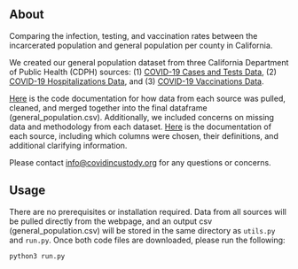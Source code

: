 ## About

Comparing the infection, testing, and vaccination rates between the incarcerated population and general population per county in California. 

We created our general population dataset from three California Department of Public Health (CDPH) sources: (1) [COVID-19 Cases and Tests Data](https://data.chhs.ca.gov/dataset/covid-19-time-series-metrics-by-county-and-state), (2) [COVID-19 Hospitalizations Data](https://data.ca.gov/dataset/covid-19-hospital-data1), and (3) [COVID-19 Vaccinations Data](https://data.ca.gov/dataset/covid-19-vaccine-progress-dashboard-data).

[Here](https://docs.google.com/document/d/1d-PkM3s3SorPtotlGKZfzX9av5lEaUio4aK-8DaCEX4/edit?usp=sharing) is the code documentation for how data from each source was pulled, cleaned, and merged together into the final dataframe (general_population.csv). Additionally, we included concerns on missing data and methodology from each dataset. [Here](https://docs.google.com/spreadsheets/d/1BwgTPnUbJPn25yfbjsm6uo3LlEorqG23wErnbmlDPmU/edit?usp=sharing) is the documentation of each source, including which columns were chosen, their definitions, and additional clarifying information.

Please contact info@covidincustody.org for any questions or concerns.

## Usage

There are no prerequisites or installation required. Data from all sources will be pulled directly from the webpage, and an output csv (general_population.csv) will be stored in the same directory as `utils.py` and `run.py`. Once both code files are downloaded, please run the following:

```bash
python3 run.py
```

